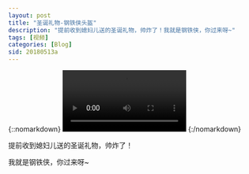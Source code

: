 ```yaml
---
layout: post
title: "圣诞礼物-钢铁侠头盔"
description: "提前收到媳妇儿送的圣诞礼物，帅炸了！我就是钢铁侠，你过来呀~"
tags: [视频]
categories: [Blog]
sid: 20180513a
---
```


{::nomarkdown}
<video width=250 class="my-video" src="http://yorry.cn/video/638fbfbc346e7364148b3e3aa9fe45.MP4" controls="controls">您的浏览器不支持 video 标签。</video>
{:/nomarkdown}

提前收到媳妇儿送的圣诞礼物，帅炸了！

我就是钢铁侠，你过来呀~